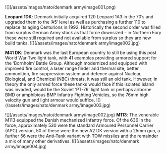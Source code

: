 ![](/assets/images/nato/denmark army/image001.png)

**Leopard 1DK**: Denmark initially acquired 120 Leopard 1A3 in the 70‘s and upgraded them to the ‘A5‘ level as well as purchasing a further 110 to replace its aging Centurions in 1992. Historically the second order was filled from surplus German Army stock as that force downsized - in Northern Fury these were still required and not available from surplus so they are new build tanks. ![](/assets/images/nato/denmark army/image002.jpg)

**M41 DK**: Denmark was the last European country to still be using this post World War Two light tank, with 41 examples providing armored support for the ‘Bornholm‘ Battle Group. Although modernized and equipped with improved fire control, a laser range finder and thermal site, better ammunition, fire suppression system and defence against Nuclear, Biological, and Chemical (NBC) threats, it was still an old tank. However, in theory the only armed force these tanks would face if this isolated island was invaded, would be the Soviet ‘PT-76‘ light tank or perhaps airborne BMD or amphibious BMP Infantry Fighting Vehicles, so the 76mm high velocity gun and light armour would suffice. ![](/assets/images/nato/denmark army/image003.jpg)

![](/assets/images/nato/denmark army/image002.jpg) **M113**: The venerable M113 equipped the Danish mechanized Infantry force. Of the 636 in the force, approximately 530 were the standard Armoured Personnel Carrier (APC) version, 50 of these were the new A2 DK version with a 25mm gun, a further 56 were the Anti-Tank variant with TOW missiles and the remainder a mix of many other derivatives. ![](/assets/images/nato/denmark army/image004.jpg)
